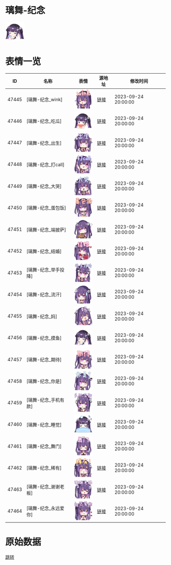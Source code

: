 # 璃舞-纪念

<img src="./cover.png" height="60" alt="cover" />

# 表情一览

|ID|名称|表情|源地址|修改时间|
|----|----|----|----|----|
|47445|[璃舞-纪念_wink]|<img src="./pic/047445_%5B璃舞-纪念_wink%5D.png" height="60" alt="wink"/>|[链接](https://i0.hdslb.com/bfs/garb/85c4a348dec75248458a0b1c6ee5627fbc5eb1ee.png)|2023-09-24 20:00:00|
|47446|[璃舞-纪念_吃瓜]|<img src="./pic/047446_%5B璃舞-纪念_吃瓜%5D.png" height="60" alt="吃瓜"/>|[链接](https://i0.hdslb.com/bfs/garb/4606d6a06aa97fbc62489f0a20e64785dc6ba2b4.png)|2023-09-24 20:00:00|
|47447|[璃舞-纪念_出生]|<img src="./pic/047447_%5B璃舞-纪念_出生%5D.png" height="60" alt="出生"/>|[链接](https://i0.hdslb.com/bfs/garb/601060bd4c283907476d57c9973fc33a8cce91dc.png)|2023-09-24 20:00:00|
|47448|[璃舞-纪念_打call]|<img src="./pic/047448_%5B璃舞-纪念_打call%5D.png" height="60" alt="打call"/>|[链接](https://i0.hdslb.com/bfs/garb/15fc2805d7ea25c1310d1e2d27b14bf7f491f7ca.png)|2023-09-24 20:00:00|
|47449|[璃舞-纪念_大哭]|<img src="./pic/047449_%5B璃舞-纪念_大哭%5D.png" height="60" alt="大哭"/>|[链接](https://i0.hdslb.com/bfs/garb/d6d74a1bab6ce6cc8dc1ed59dead83a70387e2c3.png)|2023-09-24 20:00:00|
|47450|[璃舞-纪念_蛋包饭]|<img src="./pic/047450_%5B璃舞-纪念_蛋包饭%5D.png" height="60" alt="蛋包饭"/>|[链接](https://i0.hdslb.com/bfs/garb/b78a551860d0f0b77d155749d7323dbae5afbaaa.png)|2023-09-24 20:00:00|
|47451|[璃舞-纪念_端披萨]|<img src="./pic/047451_%5B璃舞-纪念_端披萨%5D.png" height="60" alt="端披萨"/>|[链接](https://i0.hdslb.com/bfs/garb/95707e54d7e1fe6d86150572e8c675194802d70e.png)|2023-09-24 20:00:00|
|47452|[璃舞-纪念_结婚]|<img src="./pic/047452_%5B璃舞-纪念_结婚%5D.png" height="60" alt="结婚"/>|[链接](https://i0.hdslb.com/bfs/garb/a4e51438f2796503a0b3d448fce8a1cd4e87a258.png)|2023-09-24 20:00:00|
|47453|[璃舞-纪念_举手投降]|<img src="./pic/047453_%5B璃舞-纪念_举手投降%5D.png" height="60" alt="举手投降"/>|[链接](https://i0.hdslb.com/bfs/garb/79a84a9af8b443e7b339e180f9093fedca5da71e.png)|2023-09-24 20:00:00|
|47454|[璃舞-纪念_流汗]|<img src="./pic/047454_%5B璃舞-纪念_流汗%5D.png" height="60" alt="流汗"/>|[链接](https://i0.hdslb.com/bfs/garb/a703af017a01e77a2b1e165a2b13e58ed9e9a5e4.png)|2023-09-24 20:00:00|
|47455|[璃舞-纪念_妈]|<img src="./pic/047455_%5B璃舞-纪念_妈%5D.png" height="60" alt="妈"/>|[链接](https://i0.hdslb.com/bfs/garb/a56e5c0aa84d1f0d373b269b5ed106edb6daaa31.png)|2023-09-24 20:00:00|
|47456|[璃舞-纪念_摸鱼]|<img src="./pic/047456_%5B璃舞-纪念_摸鱼%5D.png" height="60" alt="摸鱼"/>|[链接](https://i0.hdslb.com/bfs/garb/00fed5ae77bcc4add044ce2a1095f0239b9d91b1.png)|2023-09-24 20:00:00|
|47457|[璃舞-纪念_期待]|<img src="./pic/047457_%5B璃舞-纪念_期待%5D.png" height="60" alt="期待"/>|[链接](https://i0.hdslb.com/bfs/garb/6fd643d51238e6eb0a97eae85f5f5f1562705922.png)|2023-09-24 20:00:00|
|47458|[璃舞-纪念_你是]|<img src="./pic/047458_%5B璃舞-纪念_你是%5D.png" height="60" alt="你是"/>|[链接](https://i0.hdslb.com/bfs/garb/ebb97a671b9a04bd081e8f834dbab0e2da7629c2.png)|2023-09-24 20:00:00|
|47459|[璃舞-纪念_手机有款]|<img src="./pic/047459_%5B璃舞-纪念_手机有款%5D.png" height="60" alt="手机有款"/>|[链接](https://i0.hdslb.com/bfs/garb/47deee93f1f8efef2bfd833cf600df92aebf7e55.png)|2023-09-24 20:00:00|
|47460|[璃舞-纪念_睡觉]|<img src="./pic/047460_%5B璃舞-纪念_睡觉%5D.png" height="60" alt="睡觉"/>|[链接](https://i0.hdslb.com/bfs/garb/66a01e309bba88453a2ba16f12fbe572041dae03.png)|2023-09-24 20:00:00|
|47461|[璃舞-纪念_舞门]|<img src="./pic/047461_%5B璃舞-纪念_舞门%5D.png" height="60" alt="舞门"/>|[链接](https://i0.hdslb.com/bfs/garb/746c4903d74759ad0d4dc905df613023172f7dce.png)|2023-09-24 20:00:00|
|47462|[璃舞-纪念_稀有]|<img src="./pic/047462_%5B璃舞-纪念_稀有%5D.png" height="60" alt="稀有"/>|[链接](https://i0.hdslb.com/bfs/garb/689ca6388ef770b0c59ebff8bea685c38fd92e23.png)|2023-09-24 20:00:00|
|47463|[璃舞-纪念_谢谢老板]|<img src="./pic/047463_%5B璃舞-纪念_谢谢老板%5D.png" height="60" alt="谢谢老板"/>|[链接](https://i0.hdslb.com/bfs/garb/6a6eda3c14f13998b7e0d93f0e05b597a7c66eda.png)|2023-09-24 20:00:00|
|47464|[璃舞-纪念_永远爱你]|<img src="./pic/047464_%5B璃舞-纪念_永远爱你%5D.png" height="60" alt="永远爱你"/>|[链接](https://i0.hdslb.com/bfs/garb/dbe26cf725ac2a6e535539d98f96a0070cb7427e.png)|2023-09-24 20:00:00|

# 原始数据

[跳转](./raw.json)

